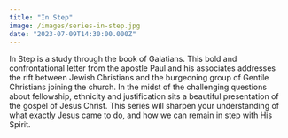 ```yaml
---
title: "In Step"
image: /images/series-in-step.jpg
date: "2023-07-09T14:30:00.000Z"
---
```

In Step is a study through the book of Galatians. This bold and confrontational letter from the apostle Paul and his associates addresses the rift between Jewish Christians and the burgeoning group of Gentile Christians joining the church. In the midst of the challenging questions about fellowship, ethnicity and justification sits a beautiful presentation of the gospel of Jesus Christ. This series will sharpen your understanding of what exactly Jesus came to do, and how we can remain in step with His Spirit.